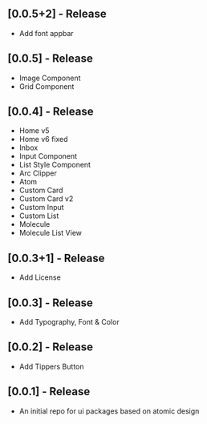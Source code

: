 ## [0.0.5+2] - Release

* Add font appbar

## [0.0.5] - Release

* Image Component
* Grid Component

## [0.0.4] - Release

* Home v5
* Home v6 fixed
* Inbox
* Input Component
* List Style Component
* Arc Clipper
* Atom
* Custom Card
* Custom Card v2
* Custom Input
* Custom List
* Molecule
* Molecule List View

## [0.0.3+1] - Release

* Add License

## [0.0.3] - Release

* Add Typography, Font & Color


## [0.0.2] - Release

* Add Tippers Button


## [0.0.1] - Release

* An initial repo for ui packages based on atomic design 